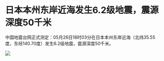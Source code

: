 # 日本本州东岸近海发生6.2级地震，震源深度50千米

中国地震台网正式测定：05月26日18时03分在日本本州东岸近海（北纬35.55度，东经140.70度）发生6.2级地震，震源深度50千米。

![](https://inews.gtimg.com/om_bt/Orc3iiG7BWXBC1GbHIi2_6XPwf-iFTc3Q9gvCv-Kv1xPkAA/1000)


